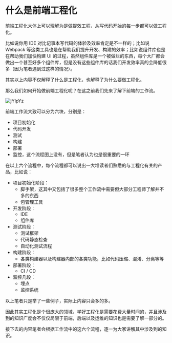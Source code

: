 # 什么是前端工程化

前端工程化大体上可以理解为是做提效工程，从写代码开始的每一步都可以做工程化。

比如说你用 IDE 对比记事本写代码的体验及效率肯定是不一样的；比如说 Webpack 等这类工具也是在帮助我们提升开发、构建的效率；比如说组件库也是在帮助我们加快构建 UI 的过程，虽然组件库是一个被做烂的东西，每个大厂都会做出一个甚至好多个组件库，但是没有这些组件库的话我们开发效率真的会降低很多（因为笔者遇到过这样的情况）。

其实以上内容不仅解释了什么是工程化，也解释了为什么要做工程化。

那么我们如何开始做前端工程化呢？在这之前我们先来了解下前端的工作流。

![jYIpYz](https://yck-1254263422.file.myqcloud.com/uPic/jYIpYz.png)

前端工作流大致可以分为六块，分别是：

- 项目初始化
- 代码开发
- 测试
- 构建
- 部署
- 监控，这个流程图上没有，但是笔者认为也是很重要的一环

在以上六个流程中，每个流程都可以说出一大堆读者们熟悉的与工程化有关的产品，比如说：

- 项目初始化阶段：
  - 脚手架，这其中又包括了很多整个工作流中需要但大部分工程师了解并不多的东西
  - 包管理工具
- 开发阶段：
  - IDE
  - 组件库
- 测试阶段：
  - 测试框架
  - 代码静态检查
  - 自动化测试流程
- 构建阶段：
  - 各类构建器以及构建器内部的各类功能，比如代码压缩、混淆、分离等等
- 部署阶段：
  - CI / CD
- 监控几段：
  - 埋点
  - 监控系统

以上笔者只是举了一些例子，实际上内容只会多的多。

因此其实工程化是个很庞大的领域，学好工程化是需要花费大量时间的，并且涉及到的知识广度会不仅仅局限于前端，后端以及运维的知识也是需要了解一部分的。

接下去的内容笔者会根据工作流中的这六个流程，逐一为大家讲解其中涉及到的知识。
